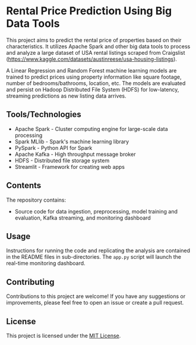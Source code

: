 # Rental Price Prediction Using Big Data Tools

This project aims to predict the rental price of properties based on their characteristics. It utilizes Apache Spark and other big data tools to process and analyze a large dataset of USA rental listings scraped from Craigslist (https://www.kaggle.com/datasets/austinreese/usa-housing-listings).  

A Linear Regression and Random Forest machine learning models are trained to predict prices using property information like square footage, number of bedrooms/bathrooms, location, etc. The models are evaluated and persist on Hadoop Distributed File System (HDFS) for low-latency, streaming predictions as new listing data arrives.

## Tools/Technologies

* Apache Spark - Cluster computing engine for large-scale data processing  
* Spark MLlib - Spark's machine learning library    
* PySpark - Python API for Spark  
* Apache Kafka - High throughput message broker
* HDFS - Distributed file storage system  
* Streamlit - Framework for creating web apps    

## Contents

The repository contains:

- Source code for data ingestion, preprocessing, model training and evaluation, Kafka streaming, and monitoring dashboard     

## Usage  

Instructions for running the code and replicating the analysis are contained in the README files in sub-directories. The `app.py` script will launch the real-time monitoring dashboard.   

## Contributing

Contributions to this project are welcome! If you have any suggestions or improvements, please feel free to open an issue or create a pull request.

## License

This project is licensed under the [MIT License](LICENSE).

